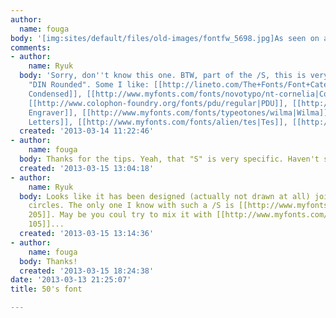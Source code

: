 ```yaml
---
author:
  name: fouga
body: '[img:sites/default/files/old-images/fontfw_5698.jpg]As seen on a French aircraft'
comments:
- author:
    name: Ryuk
  body: 'Sorry, don''t know this one. BTW, part of the /S, this is very close to some
    "DIN Rounded". Some I like: [[http://lineto.com/The+Fonts/Font+Categories/Text+Fonts/Gravur+Condensed|Gravur
    Condensed]], [[http://www.myfonts.com/fonts/novotypo/nt-cornelia|Cornelia]], [[http://www.myfonts.com/fonts/device/korolev|Korolev]],
    [[http://www.colophon-foundry.org/fonts/pdu/regular|PDU]], [[http://www.myfonts.com/fonts/jnlevine/sign-engraver|Sign
    Engraver]], [[http://www.myfonts.com/fonts/typeotones/wilma|Wilma]], [[http://www.myfonts.com/fonts/jnlevine/adhesive-letters|Adhesive
    Letters]], [[http://www.myfonts.com/fonts/alien/tes|Tes]], [[http://www.myfonts.com/fonts/typewerk/td-bastard|tdBastard]]'
  created: '2013-03-14 11:22:46'
- author:
    name: fouga
  body: Thanks for the tips. Yeah, that "S" is very specific. Haven't seen it elsewhere.
  created: '2013-03-15 13:04:18'
- author:
    name: Ryuk
  body: Looks like it has been designed (actually not drawn at all) joining 2 half
    circles. The only one I know with such a /S is [[http://www.myfonts.com/fonts/talbot/kessel-205|Kessel
    205]]. May be you coul try to mix it with [[http://www.myfonts.com/fonts/talbot/karben-105|Karben
    105]]...
  created: '2013-03-15 13:14:36'
- author:
    name: fouga
  body: Thanks!
  created: '2013-03-15 18:24:38'
date: '2013-03-13 21:25:07'
title: 50's font

---
```

